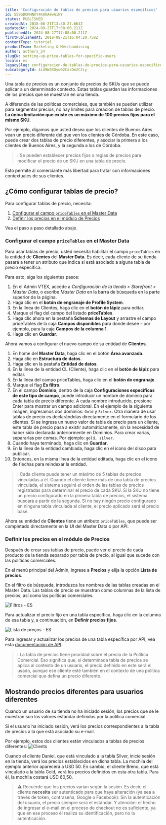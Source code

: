 ```yaml
---
title: 'Configuración de tablas de precios para usuarios específicos'
id: 5S9oDOMHNmY4K0kAewAiWY
status: PUBLISHED
createdAt: 2018-08-21T13:30:27.663Z
updatedAt: 2024-08-27T17:08:00.211Z
publishedAt: 2024-08-27T17:08:00.211Z
firstPublishedAt: 2018-08-21T16:04:20.758Z
contentType: tutorial
productTeam: Marketing & Merchandising
author: authors_24
slugEN: setting-up-price-tables-for-specific-users
locale: es
legacySlug: configuracion-de-tablas-de-precios-para-usuarios-especificos-con-session
subcategoryId: 4id9W3RDyw02CasOm2C2iy
---
```


Una tabla de precios es un conjunto de precios de SKUs que se puede aplicar a un determinado contexto. Estas tablas guardan las informaciones de los precios que se muestran en una tienda.

A diferencia de las políticas comerciales, que también se pueden utilizar para segmentar precios, no hay límites para creacion de tablas de precio. **La única limitación que existe es un máximo de 100 precios fijos para el mismo SKU**.

Por ejemplo, digamos que usted desea que los clientes de Buenos Aires vean un precio diferente del que ven los clientes de Córdoba. En este caso, puede crear dos tablas de precio diferentes, y asociar la primera a los clientes de Buenos Aires, y la segunda a los de Córdoba.

>ℹ️ Se pueden establecer precios fijos o reglas de precios para modificar el precio de un SKU en una tabla de precio.

Esto permite al comerciante más libertad para tratar con informaciones contextuales de sus clientes.

## ¿Cómo configurar tablas de precio?

Para configurar tablas de precio, necesita:

1. [Configurar el campo `priceTables` en el Master Data](#configurar-el-campo-pricetables-en-el-master-data)
2. [Definir los precios en el módulo de Precios](#definir-los-precios-en-el-modulo-de-precios)

Vea el paso a paso detallado abajo.

### Configurar el campo `priceTables` en el Master Data

Para usar tablas de precio, usted necesita habilitar el campo `priceTables` en la entidad de __Clientes__ del __Master Data__. Es decir, cada cliente de su tienda pasará a tener un atributo que indica si está asociado a alguna tabla de precio específica.

Para esto, siga los siguientes pasos:

1. En el Admin VTEX, accede a *Configuración de la tienda > Storefront > Master Data*, o escribe *Master Data* en la barra de búsqueda en la parte superior de la página.
2. Haga clic en el __botón de engranaje de Profile System__.
3. En la línea de Clientes, haga clic en el __botón de lápiz__ para editar.
4. Marque el flag del campo del listado __priceTables__.
5. Haga clic ahora en la pestaña __Schemas de Layout__ y arrastre el campo priceTables de la caja __Campos disponibles__ para donde desee - por ejemplo, para la caja __Campos de la columna 1__.
6. Haga clic en __Guardar__.

Ahora vamos a configurar el nuevo campo de su entidad de __Clientes__.

1. En home del __Master Data__, haga clic en el botón __Área avanzada__.
2. Haga clic en __Estructura de datos__.
3. Haga clic en la pestaña __Entidad de datos__.
4. En la línea de la entidad CL (Cliente), haga clic en el __botón de lápiz__ para editar.
5. En la línea del campo priceTables, haga clic en el __botón de engranaje__.
6. Marque el flag __Es filtro__.
7. En el campo __Dominio__, dentro de la caja __Configuraciones específicas de este tipo de campo__, puede introducir un nombre de dominio para cada tabla de precio diferente. A cada nombre introducido, presione Enter para mostrar un campo adicional. En el ejemplo de la siguiente imagen, ingresamos dos dominios: `Gold` y `Silver`.
Otra manera de usar tablas de precio es declarándolas directamente en el formulario de los clientes. Si se ingresa un nuevo valor de tabla de precio para un cliente, este tabla de precio pasa a existir automáticamente, sin la necesidad de haber sido declarada anteriormente en Dominios. Para crear varias, separarlas por comas. Por ejemplo: `gold, silver`.
9. Cuando haya terminado, haga clic en __Guardar__.
10. En la línea de la entidad cambiada, haga clic en el icono del disco para publicar.
11. Entonces, en la misma línea de la entidad editada, haga clic en el icono de flechas para reindexar la entidad.

>ℹ️ Cada cliente puede tener un máximo de 5 tablas de precios vinculadas a él. Cuando el cliente tiene más de una tabla de precios vinculada, el sistema seguirá el orden de las tablas de precios registradas para determinar el precio de cada SKU. Si la SKU no tiene un precio configurado en la primera tabla de precios, el sistema buscará a partir de la segunda. Si no hay ningún precio configurado en ninguna tabla vinculada al cliente, el precio aplicado será el precio base.

Ahora su entidad de __Clientes__ tiene un atributo `priceTables`, que puede ser completado directamente en la UI del Master Data o por API.

### Definir los precios en el módulo de Precios

Después de crear sus tablas de precio, puede ver el precio de cada producto de la tienda separado por tabla de precio, al igual que sucede con las políticas comerciales.

En el menú principal del Admin, ingrese a __Precios__ y elija la opción __Lista de precios__.

En el filtro de búsqueda, introduzca los nombres de las tablas creadas en el Master Data. Las tablas de precio se muestran como columnas de la lista de precios, así como las políticas comerciales.

![Filtros - ES](https://images.ctfassets.net/alneenqid6w5/4sQMk2XLRyoQvFLNrGI0A7/ba496e9ee7014e06fd7ed4a248e2d422/Filtros_-_ES.png)

Para actualizar el precio fijo en una tabla específica, haga clic en la columna de esa tabla y, a continuación, en __Definir precios fijos__.

![Lista de preços - ES](//images.ctfassets.net/alneenqid6w5/16m3JGeeDwzioInWVBxbpl/f95259f067d5777971bd22b44f52ee08/Lista_de_pre_os_-_ES.png)

Para ingresar y actualizar los precios de una tabla específica por API, vea esta [documentación de API](https://developers.vtex.com/reference/prices-and-fixed-prices#createeditfixedpricesonapricetableortradepolicy).

>ℹ️ La tabla de precios tiene prioridad sobre el precio de la Política Comercial. Eso significa que, si determinada tabla de precios se aplica al contexto de un usuario, el precio definido en este será el usado, aunque ese cliente esté también en el contexto de una política comercial que defina un precio diferente.

## Mostrando precios diferentes para usuarios diferentes 

Cuando un usuario de su tienda no ha iniciado sesión, los precios que se le muestran son los valores estándar definidos por la política comercial.

Si el usuario ha iniciado sesión, verá los precios correspondientes a la tabla de precios a la que está asociado su e-mail.

Por ejemplo, estos dos clientes están vinculados a tablas de precios diferentes:
![Clients](//images.ctfassets.net/alneenqid6w5/4YanVck2GswcKKEEamO6gs/d1a2bc5603716c485dd000239a49fb41/Clients.png)

Cuando el cliente Daniel, que está vinculado a la tabla Silver, inicie sesión en la tienda, verá los precios establecidos en dicha tabla. La mochila del ejemplo anterior aparecerá a USD 50.
En cambio, el cliente Breno, que está vinculado a la tabla Gold, verá los precios definidos en esta otra tabla. Para él, la mochila costará USD 60,50.

>⚠️ Recuerde que los precios varían según la sesión. Es decir, el cliente **necesita** ser autenticado para que haya alteración (ya sea a través de token, contraseña, Google o Facebook). Sin la autenticación del usuario, el precio siempre será el estándar. Y atención: el hecho de ingresar el e-mail en el proceso de checkout no es suficiente, ya que en ese proceso él realiza su identificación, pero no la autenticación.
